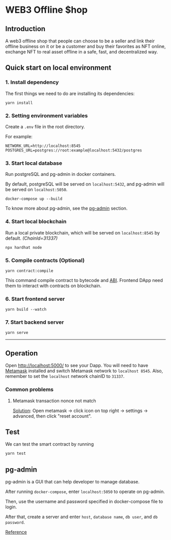 # WEB3 Offline $hop
## Introduction
A web3 offline shop that people can choose to be a seller and link their offline business on it or be a customer and buy their favorites as NFT online, exchange NFT to real asset offline in a safe, fast, and decentralized way.
## Quick start on local environment

### 1. Install dependency
The first things we need to do are installing its dependencies:
```
yarn install
```

### 2. Setting environment variables
Create a `.env` file in the root directory.

For example:
```
NETWORK_URL=http://localhost:8545
POSTGRES_URL=postgres://root:example@localhost:5432/postgres
```
### 3. Start local database
Run postgreSQL and pg-admin in docker containers.

By default, postgreSQL will be served on `localhost:5432`, and pg-admin will be served on `localhost:5050`. 

```
docker-compose up --build
```
To know more about pg-admin, see the [pg-admin](#pg-admin) section.

### 4. Start local blockchain
Run a local private blockchain, which will be served on `localhost:8545` by default. *(ChainId=31337)*
```
npx hardhat node
```
### 5. Compile contracts (Optional)
```
yarn contract:compile
```
This command compile contract to bytecode and [ABI](https://docs.soliditylang.org/en/v0.8.13/abi-spec.html#:~:text=The%20Contract%20Application%20Binary%20Interface,as%20described%20in%20this%20specification.). Frontend DApp need them to interact with contracts on blockchain.
### 6. Start frontend server
```
yarn build --watch
```
### 7. Start backend server
```
yarn serve
```

---
## Operation
Open [http://localhost:5000/](http://localhost:3000/) to see your Dapp. You will
need to have [Metamask](https://metamask.io) installed and switch Metamask network to
`localhost 8545`. Also, remember to set the `localhost` network chainID to `31337`.

### Common problems
1. Metamask transaction nonce not match

    [Solution](https://blog.chronologic.network/how-to-change-and-reset-your-nonce-in-metamask-f7ca52f480e5): Open metamask -> click icon on top right -> settings -> advanced, then click "reset account". 


## Test
We can test the smart contract by running
```sh
yarn test
```


## pg-admin 
pg-admin is a GUI that can help developer to manage database.

After running `docker-compose`, enter `localhost:5050` to operate on pg-admin.

Then, use the username and password specified in docker-compose file to login.

After that, create a server and enter `host`, `database name`, `db user`, and `db password`.

[Reference](https://towardsdatascience.com/how-to-run-postgresql-and-pgadmin-using-docker-3a6a8ae918b5)
